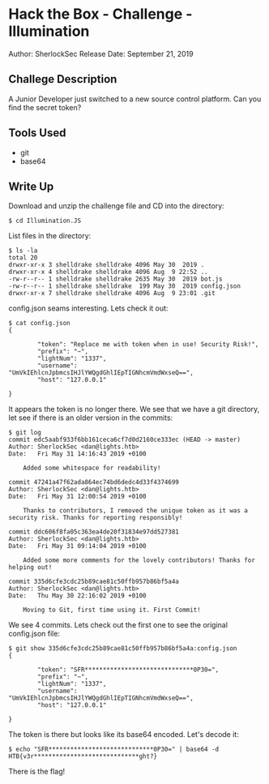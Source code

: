 # Hack the Box - Challenge - Illumination
Author: SherlockSec
Release Date: September 21, 2019

## Challege Description
A Junior Developer just switched to a new source control platform. Can you find the secret token?

## Tools Used
- git
- base64

## Write Up

Download and unzip the challenge file and CD into the directory:

```
$ cd Illumination.JS
```

List files in the directory:

```
$ ls -la
total 20
drwxr-xr-x 3 shelldrake shelldrake 4096 May 30  2019 .
drwxr-xr-x 4 shelldrake shelldrake 4096 Aug  9 22:52 ..
-rw-r--r-- 1 shelldrake shelldrake 2635 May 30  2019 bot.js
-rw-r--r-- 1 shelldrake shelldrake  199 May 30  2019 config.json
drwxr-xr-x 7 shelldrake shelldrake 4096 Aug  9 23:01 .git
```

config.json seams interesting. Lets check it out:

```
$ cat config.json                           
{

        "token": "Replace me with token when in use! Security Risk!",
        "prefix": "~",
        "lightNum": "1337",
        "username": "UmVkIEhlcnJpbmcsIHJlYWQgdGhlIEpTIGNhcmVmdWxseQ==",
        "host": "127.0.0.1"

}
```

It appears the token is no longer there. We see that we have a git directory, let see if there is an older version in the commits:

```
$ git log                                          
commit edc5aabf933f6bb161ceca6cf7d0d2160ce333ec (HEAD -> master)
Author: SherlockSec <dan@lights.htb>
Date:   Fri May 31 14:16:43 2019 +0100

    Added some whitespace for readability!

commit 47241a47f62ada864ec74bd6dedc4d33f4374699
Author: SherlockSec <dan@lights.htb>
Date:   Fri May 31 12:00:54 2019 +0100

    Thanks to contributors, I removed the unique token as it was a security risk. Thanks for reporting responsibly!

commit ddc606f8fa05c363ea4de20f31834e97dd527381
Author: SherlockSec <dan@lights.htb>
Date:   Fri May 31 09:14:04 2019 +0100

    Added some more comments for the lovely contributors! Thanks for helping out!

commit 335d6cfe3cdc25b89cae81c50ffb957b86bf5a4a
Author: SherlockSec <dan@lights.htb>
Date:   Thu May 30 22:16:02 2019 +0100

    Moving to Git, first time using it. First Commit!
```

We see 4 commits. Lets check out the first one to see the original config.json file:

```
$ git show 335d6cfe3cdc25b89cae81c50ffb957b86bf5a4a:config.json  
{

        "token": "SFR******************************0P30=",
        "prefix": "~",
        "lightNum": "1337",
        "username": "UmVkIEhlcnJpbmcsIHJlYWQgdGhlIEpTIGNhcmVmdWxseQ==",
        "host": "127.0.0.1"

}
```

The token is there but looks like its base64 encoded. Let's decode it:

```
$ echo "SFR*****************************0P30=" | base64 -d
HTB{v3r*****************************ght?}
```

There is the flag!

